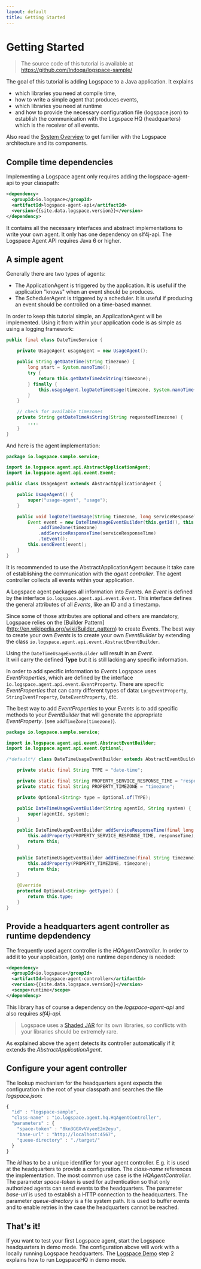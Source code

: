 ```yaml
---
layout: default
title: Getting Started
---
```


# Getting Started
>The source code of this tutorial is available at https://github.com/Indoqa/logspace-sample/

The goal of this tutorial is adding Logspace to a Java application. It explains

- which libraries you need at compile time,
- how to write a simple agent that produces events,
- which libraries you need at runtime
- and how to provide the necessary configuration file (logspace.json) to establish the communication with the Logspace HQ (headquarters) which is the receiver of all events.

Also read the [System Overview](/system-overview) to get familier with the Logspace architecture and its components.

## Compile time dependencies
Implementing a Logspace agent only requires adding the logspace-agent-api to your classpath:

````xml
<dependency>
  <groupId>io.logspace</groupId>
  <artifactId>logspace-agent-api</artifactId>
  <version>{{site.data.logspace.version}}</version>
</dependency>
````

It contains all the necessary interfaces and abstract implementations to write your own agent. It only has one dependency on slf4j-api. The Logspace Agent API requires Java 6 or higher.

## A simple agent
Generally there are two types of agents:

- The ApplicationAgent is triggered by the application. It is useful if the application "knows" when an event should be produces.
- The SchedulerAgent is triggered by a scheduler. It is useful if producing an event should be controlled on a time-based manner.

In order to keep this tutorial simple, an ApplicationAgent will be implemented. Using it from within your application code is as simple as using a logging framework:

````java
public final class DateTimeService {

    private UsageAgent usageAgent = new UsageAgent();

    public String getDateTime(String timezone) {
        long start = System.nanoTime();
        try {
            return this.getDateTimeAsString(timezone);
        } finally {
            this.usageAgent.logDateTimeUsage(timezone, System.nanoTime() - start);
        }
    }

    // check for available timezones
    private String getDateTimeAsString(String requestedTimezone) {
        ....
    }
}
````

And here is the agent implementation:

````java
package io.logspace.sample.service;

import io.logspace.agent.api.AbstractApplicationAgent;
import io.logspace.agent.api.event.Event;

public class UsageAgent extends AbstractApplicationAgent {

    public UsageAgent() {
        super("usage-agent", "usage");
    }

    public void logDateTimeUsage(String timezone, long serviceResponseTime) {
        Event event = new DateTimeUsageEventBuilder(this.getId(), this.getSystem())
            .addTimeZone(timezone)
            .addServiceResponseTime(serviceResponseTime)
            .toEvent();
        this.sendEvent(event);
    }
}
````

It is recommended to use the AbstractApplicationAgent because it take care of establishing the communication with the *agent controller*. The agent controller collects all events within your application.

A Logspace agent packages all information into *Events*. An *Event* is defined by the interface ```io.logspace.agent.api.event.Event```. This interface defines the general attributes of all *Events*, like an ID and a timestamp.

Since some of those attributes are optional and others are mandatory, Logspace relies on the [Builder Pattern] (http://en.wikipedia.org/wiki/Builder_pattern) to create *Events*. The best way to create your own *Events* is to create your own *EventBuilder* by extending the class ```io.logspace.agent.api.event.AbstractEventBuilder```.

Using the ```DateTimeUsageEventBuilder``` will result in an *Event*.<br/>
It will carry the defined **Type** but it is still lacking any specific information.

In order to add specific information to *Events* Logspace uses *EventProperties*, which are defined by the interface ```io.logspace.agent.api.event.EventProperty```.
There are specific *EventProperties* that can carry different types of data: ```LongEventProperty```, ```StringEventProperty```, ```DateEventProperty```, etc.

The best way to add *EventProperties* to your *Events* is to add specific methods to your *EventBuilder* that will generate the appropriate *EventProperty*. (see ```addTimeZone(timezone)```).

````java
package io.logspace.sample.service;

import io.logspace.agent.api.event.AbstractEventBuilder;
import io.logspace.agent.api.event.Optional;

/*default*/ class DateTimeUsageEventBuilder extends AbstractEventBuilder {

    private static final String TYPE = "date-time";

    private static final String PROPERTY_SERVICE_RESPONSE_TIME = "response_time";
    private static final String PROPERTY_TIMEZONE = "timezone";

    private Optional<String> type = Optional.of(TYPE);

    public DateTimeUsageEventBuilder(String agentId, String system) {
        super(agentId, system);
    }

    public DateTimeUsageEventBuilder addServiceResponseTime(final long responseTime) {
        this.addProperty(PROPERTY_SERVICE_RESPONSE_TIME, responseTime);
        return this;
    }

    public DateTimeUsageEventBuilder addTimeZone(final String timezone) {
        this.addProperty(PROPERTY_TIMEZONE, timezone);
        return this;
    }

    @Override
    protected Optional<String> getType() {
        return this.type;
    }
}
````

## Provide a headquarters agent controller as runtime depdendency
The frequently used agent controller is the *HQAgentController*. In order to add it to your application, (only) one runtime dependency is needed:

````xml
<dependency>
  <groupId>io.logspace</groupId>
  <artifactId>logspace-agent-controller</artifactId>
  <version>{{site.data.logspace.version}}</version>
  <scope>runtime</scope>
</dependency>
````

This library has of course a dependency on the *logspace-agent-api* and also requires *slf4j-api*.

> Logspace uses a [Shaded JAR](https://maven.apache.org/plugins/maven-shade-plugin/) for its own libraries, so conflicts with your libraries should be extremely rare.

As explained above the agent detects its controller automatically if it extends the *AbstractApplicationAgent*.

## Configure your agent controller
The lookup mechanism for the headquarters agent expects the configuration in the root of your classpath and searches the file *logspace.json*:

````javascript
{
  "id" : "logspace-sample",
  "class-name" : "io.logspace.agent.hq.HqAgentController",
  "parameters" : {
    "space-token" : "8kn3GGXvVVyeeE2m2eyu",
    "base-url" : "http://localhost:4567",
    "queue-directory" : "./target/"
  }
}
````

The *id* has to be a unique identifier for your agent controller. E.g. it is used at the headquarters to provide a configuration.
The *class-name* references the implementation. The most common use case is the *HQAgentController*.
The parameter *space-token* is used for authentication so that only authorized agents can send events to the headquarters.
The parameter *base-url* is used to establish a HTTP connection to the headquarters.
The parameter *queue-directory* is a file system path. It is used to buffer events and to enable retries in the case the headquarters cannot be reached.

## That's it!
If you want to test your first Logspace agent, start the Logspace headquarters in demo mode. The configuration above will work with a locally running Logspace headquarters. The [Logspace Demo](/demo) step 2 explains how to run LogspaceHQ in demo mode.
